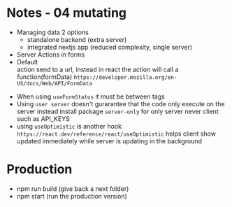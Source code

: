 # Notes - 04 mutating
- Managing data 2 options
  - standalone backend (extra server)
  - integrated nextjs app (reduced complexity, single server)
- Server Actions in forms 
- Default <form > action send to a url, instead in react the action will call a function(formData) `https://developer.mozilla.org/en-US/docs/Web/API/FormData`
- When using `useFormStatus` it must be between <form> tags
- Using `user server` doesn't gurarantee that the code only execute on the server instead install package `server-only` for only server never client such as API_KEYS
- using `useOptimistic` is another hook `https://react.dev/reference/react/useOptimistic` helps client show updated immediately while server is updating in the background

# Production
- npm run build (give back a next folder)
- npm start (run the production version)